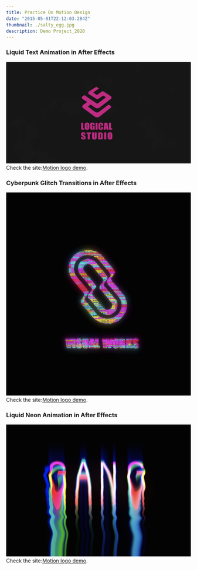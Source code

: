 ```yaml
---
title: Practice On Motion Design
date: "2015-05-01T22:12:03.284Z"
thumbnail: ./salty_egg.jpg
description: Demo Project_2020
---
```


### Liquid Text Animation in After Effects 
![hello-world](./01.jpg)
Check the site:<a href="https://20201005logodemo1.netlify.app">Motion logo demo</a>.
### Cyberpunk Glitch Transitions in After Effects
![hello-world](./02.jpg)
Check the site:<a href="https://20201005logodemo3.netlify.app">Motion logo demo</a>.
### Liquid Neon Animation in After Effects 
![hello-world](./03.jpg)
Check the site:<a href="https://20201005logodemo4.netlify.app">Motion logo demo</a>.